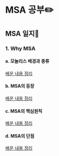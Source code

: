 # MSA 공부✏️

## MSA 일지📝

### 1. Why MSA

#### a. 모놀리스 배경과 종류

[배운 내용 정리](https://velog.io/@jaegeunsong_1997/MSA-1-%EB%AA%A8%EB%86%80%EB%A6%AC%EC%8A%A4%EC%9D%98-%EB%B0%B0%EA%B2%BD%EA%B3%BC-%EC%A2%85%EB%A5%98)

#### b. MSA의 등장

[배운 내용 정리](https://velog.io/@jaegeunsong_1997/MSA-2-MSA%EC%9D%98-%EB%93%B1%EC%9E%A5)

#### c. MSA의 핵심원칙

[배운 내용 정리](https://velog.io/@jaegeunsong_1997/MSA-3-MSA%EC%9D%98-%ED%95%B5%EC%8B%AC%EC%9B%90%EC%B9%99)

#### d. MSA의 단점

[배운 내용 정리](https://velog.io/@jaegeunsong_1997/MSA-4-MSA%EC%9D%98-%EB%8B%A8%EC%A0%90)
